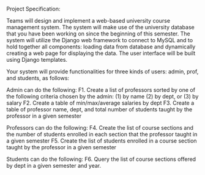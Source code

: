Project Specification:

Teams will design and implement a web-based university course management system. 
The system will make use of the university database that you have been working on since the beginning of this semester. 
The system will utilize the Django web framework to connect to MySQL and to hold together all components: 
loading data from database and dynamically creating a web page for displaying the data. The user interface will be built using Django templates.


Your system will provide functionalities for three kinds of users: admin, prof, and students, as follows:

Admin can do the following: 
F1. Create a list of professors sorted by one of the following criteria chosen by the admin: (1) by name (2) by dept, or (3) by salary 
F2. Create a table of min/max/average salaries by dept 
F3. Create a table of professor name, dept, and total number of students taught by the professor in a given semester 

Professors can do the following: 
F4. Create the list of course sections and the number of students enrolled in each section that the professor taught in a given semester 
F5. Create the list of students enrolled in a course section taught by the professor in a given semester 

Students can do the following: 
F6. Query the list of course sections offered by dept in a given semester and year.
